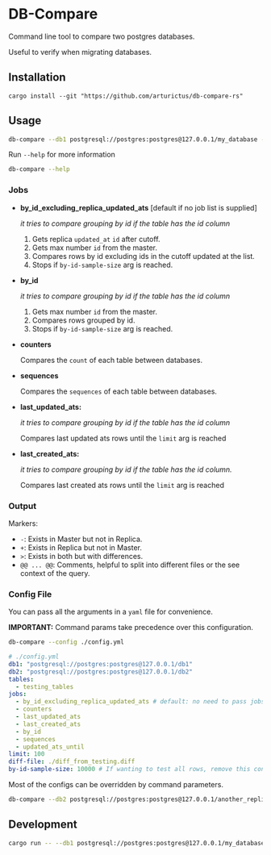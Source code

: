 # DB-Compare

Command line tool to compare two postgres databases.

Useful to verify when migrating databases.

## Installation

```shell
cargo install --git "https://github.com/arturictus/db-compare-rs"
```

## Usage

```sh
db-compare --db1 postgresql://postgres:postgres@127.0.0.1/my_database --db2 postgresql://postgres:postgres@[other]/my_database
```

Run `--help` for more information

```sh
db-compare --help
```

### Jobs

- **by_id_excluding_replica_updated_ats** [default if no job list is supplied]

  _it tries to compare grouping by id if the table has the id column_

  1. Gets replica `updated_at` `id` after cutoff.
  2. Gets max number `id` from the master.
  3. Compares rows by id excluding ids in the cutoff updated at the list.
  4. Stops if `by-id-sample-size` arg is reached.

- **by_id**

  _it tries to compare grouping by id if the table has the id column_

  1. Gets max number `id` from the master.
  2. Compares rows grouped by id.
  3. Stops if `by-id-sample-size` arg is reached.

- **counters**

  Compares the `count` of each table between databases.

- **sequences**

  Compares the `sequences` of each table between databases.

- **last_updated_ats:**

  _it tries to compare grouping by id if the table has the id column_

  Compares last updated ats rows until the `limit` arg is reached

- **last_created_ats:**

  _it tries to compare grouping by id if the table has the id column._

  Compares last created ats rows until the `limit` arg is reached

### Output

Markers:

- `-`: Exists in Master but not in Replica.
- `+`: Exists in Replica but not in Master.
- `>`: Exists in both but with differences.
- `@@ ... @@`: Comments, helpful to split into different files or the see context of the query.

### Config File

You can pass all the arguments in a `yaml` file for convenience.

**IMPORTANT:** Command params take precedence over this configuration.

```sh
db-compare --config ./config.yml
```

```yaml
# ./config.yml
db1: "postgresql://postgres:postgres@127.0.0.1/db1"
db2: "postgresql://postgres:postgres@127.0.0.1/db2"
tables:
  - testing_tables
jobs:
  - by_id_excluding_replica_updated_ats # default: no need to pass jobs list if only running this job
  - counters
  - last_updated_ats
  - last_created_ats
  - by_id
  - sequences
  - updated_ats_until
limit: 100
diff-file: ./diff_from_testing.diff
by-id-sample-size: 10000 # If wanting to test all rows, remove this config
```

Most of the configs can be overridden by command parameters.

```sh
db-compare --db2 postgresql://postgres:postgres@127.0.0.1/another_replica --limit 100 --diff-file ./tmp/another_replica.diff
```

## Development

```sh
cargo run -- --db1 postgresql://postgres:postgres@127.0.0.1/my_database --db2 postgresql://postgres:postgres@[other]/my_database
```
